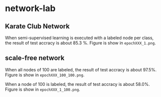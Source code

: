 # network-lab

## Karate Club Network
When semi-supervised learning is executed with a labeled node per class, the result of test accracy is about 85.3 %.
Figure is show in `epochXXX_1.png`.

## scale-free network
When all nodes of 100 are labeled, the result of test accracy is about 97.5%.
Figure is show in `epochXXX_100_100.png`.

When a node of 100 is labeled, the result of test accracy is about 58.0%.
Figure is show in `epochXXX_1_100.png`.
